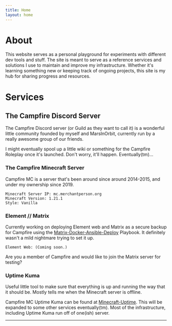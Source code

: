 ```yaml
---
title: Home
layout: home
---
```

# About
This website serves as a personal playground for experiments with different dev tools and stuff. The site is meant to serve as a reference services and solutions I use to maintain and improve my infrastructure. Whether it's learning something new or keeping track of ongoing projects, this site is my hub for sharing progress and resources.

# Services
## The Campfire Discord Server
The Campfire Discord server (or Guild as they want to call it) is a wonderful little community founded by myself and MarsInOrbit, currently run by a really awesome group of our friends. 

I might eventually spool up a little wiki or something for the Campfire Roleplay once it's launched. Don't worry, it'll happen. Eventually(tm)...

### The Campfire Minecraft Server
Campfire MC is a server that's been around since around 2014-2015, and under my ownership since 2019.

    Minecraft Server IP: mc.merchantperson.org
    Minecraft Version: 1.21.1
    Style: Vanilla

### Element // Matrix
Currently working on deploying Element web and Matrix as a secure backup for Campfire using the [Matrix-Docker-Ansible-Deploy] Playbook. It definitely wasn't a mild nightmare trying to set it up.

    Element Web: (Coming soon.)

Are you a member of Campfire and would like to join the Matrix server for testing?

### Uptime Kuma
Useful little tool to make sure that everything is up and running the way that it should be. Mostly tells me when the Minecraft server is offline. 

Campfire MC Uptime Kuma can be found at [Minecraft-Uptime]. This will be expanded to some other services eventually(tm). Most of the infrastructure, including Uptime Kuma run off of one(ish) server.

----

[Matrix-Docker-Ansible-Deploy]: https://github.com/spantaleev/matrix-docker-ansible-deploy/tree/master
[Minecraft-Uptime]: https://kuma.merchantperson.org/status/campfiremc